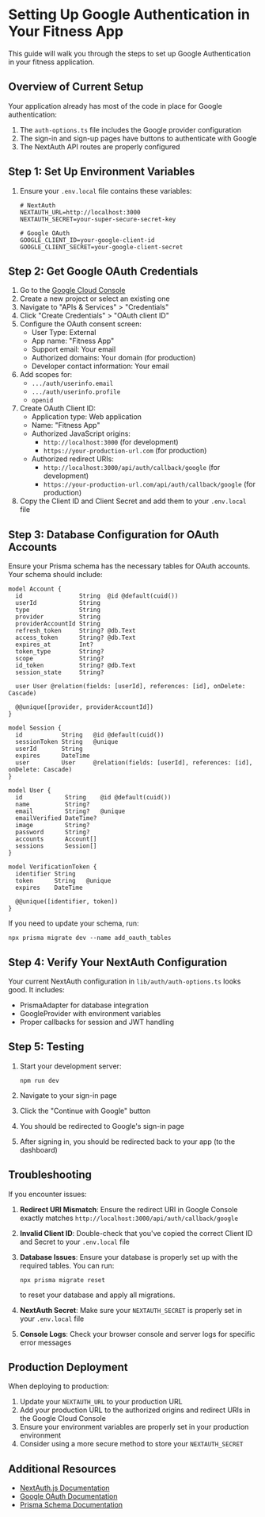 # Setting Up Google Authentication in Your Fitness App

This guide will walk you through the steps to set up Google Authentication in your fitness application.

## Overview of Current Setup

Your application already has most of the code in place for Google authentication:

1. The `auth-options.ts` file includes the Google provider configuration
2. The sign-in and sign-up pages have buttons to authenticate with Google
3. The NextAuth API routes are properly configured

## Step 1: Set Up Environment Variables

1. Ensure your `.env.local` file contains these variables:

   ```
   # NextAuth
   NEXTAUTH_URL=http://localhost:3000
   NEXTAUTH_SECRET=your-super-secure-secret-key

   # Google OAuth
   GOOGLE_CLIENT_ID=your-google-client-id
   GOOGLE_CLIENT_SECRET=your-google-client-secret
   ```

## Step 2: Get Google OAuth Credentials

1. Go to the [Google Cloud Console](https://console.cloud.google.com/)
2. Create a new project or select an existing one
3. Navigate to "APIs & Services" > "Credentials"
4. Click "Create Credentials" > "OAuth client ID"
5. Configure the OAuth consent screen:
   - User Type: External
   - App name: "Fitness App"
   - Support email: Your email
   - Authorized domains: Your domain (for production)
   - Developer contact information: Your email
6. Add scopes for:
   - `.../auth/userinfo.email`
   - `.../auth/userinfo.profile`
   - `openid`
7. Create OAuth Client ID:
   - Application type: Web application
   - Name: "Fitness App"
   - Authorized JavaScript origins:
     - `http://localhost:3000` (for development)
     - `https://your-production-url.com` (for production)
   - Authorized redirect URIs:
     - `http://localhost:3000/api/auth/callback/google` (for development)
     - `https://your-production-url.com/api/auth/callback/google` (for production)
8. Copy the Client ID and Client Secret and add them to your `.env.local` file

## Step 3: Database Configuration for OAuth Accounts

Ensure your Prisma schema has the necessary tables for OAuth accounts. Your schema should include:

```prisma
model Account {
  id                String  @id @default(cuid())
  userId            String
  type              String
  provider          String
  providerAccountId String
  refresh_token     String? @db.Text
  access_token      String? @db.Text
  expires_at        Int?
  token_type        String?
  scope             String?
  id_token          String? @db.Text
  session_state     String?

  user User @relation(fields: [userId], references: [id], onDelete: Cascade)

  @@unique([provider, providerAccountId])
}

model Session {
  id           String   @id @default(cuid())
  sessionToken String   @unique
  userId       String
  expires      DateTime
  user         User     @relation(fields: [userId], references: [id], onDelete: Cascade)
}

model User {
  id            String    @id @default(cuid())
  name          String?
  email         String?   @unique
  emailVerified DateTime?
  image         String?
  password      String?
  accounts      Account[]
  sessions      Session[]
}

model VerificationToken {
  identifier String
  token      String   @unique
  expires    DateTime

  @@unique([identifier, token])
}
```

If you need to update your schema, run:

```
npx prisma migrate dev --name add_oauth_tables
```

## Step 4: Verify Your NextAuth Configuration

Your current NextAuth configuration in `lib/auth/auth-options.ts` looks good. It includes:

- PrismaAdapter for database integration
- GoogleProvider with environment variables
- Proper callbacks for session and JWT handling

## Step 5: Testing

1. Start your development server:

   ```
   npm run dev
   ```

2. Navigate to your sign-in page
3. Click the "Continue with Google" button
4. You should be redirected to Google's sign-in page
5. After signing in, you should be redirected back to your app (to the dashboard)

## Troubleshooting

If you encounter issues:

1. **Redirect URI Mismatch**: Ensure the redirect URI in Google Console exactly matches `http://localhost:3000/api/auth/callback/google`

2. **Invalid Client ID**: Double-check that you've copied the correct Client ID and Secret to your `.env.local` file

3. **Database Issues**: Ensure your database is properly set up with the required tables. You can run:

   ```
   npx prisma migrate reset
   ```

   to reset your database and apply all migrations.

4. **NextAuth Secret**: Make sure your `NEXTAUTH_SECRET` is properly set in your `.env.local` file

5. **Console Logs**: Check your browser console and server logs for specific error messages

## Production Deployment

When deploying to production:

1. Update your `NEXTAUTH_URL` to your production URL
2. Add your production URL to the authorized origins and redirect URIs in the Google Cloud Console
3. Ensure your environment variables are properly set in your production environment
4. Consider using a more secure method to store your `NEXTAUTH_SECRET`

## Additional Resources

- [NextAuth.js Documentation](https://next-auth.js.org/providers/google)
- [Google OAuth Documentation](https://developers.google.com/identity/protocols/oauth2)
- [Prisma Schema Documentation](https://www.prisma.io/docs/concepts/components/prisma-schema)

